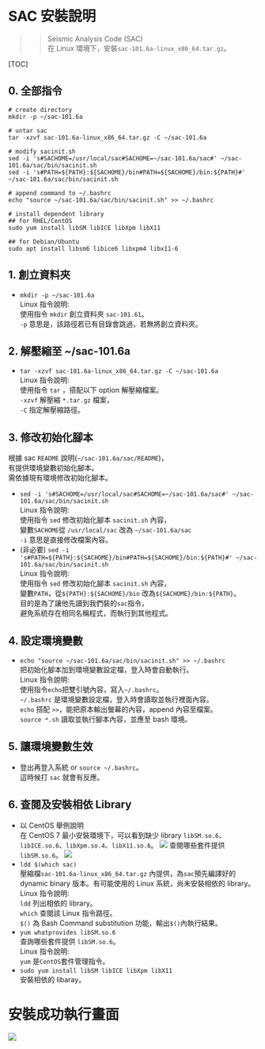 # SAC 安裝說明  
>>  Seismic Analysis Code (SAC)  
>>  在 Linux 環境下，安裝`sac-101.6a-linux_x86_64.tar.gz`。

[TOC]

## 0. 全部指令
```
# create directory
mkdir -p ~/sac-101.6a

# untar sac
tar -xzvf sac-101.6a-linux_x86_64.tar.gz -C ~/sac-101.6a

# modify sacinit.sh
sed -i 's#SACHOME=/usr/local/sac#SACHOME=~/sac-101.6a/sac#' ~/sac-101.6a/sac/bin/sacinit.sh
sed -i 's#PATH=${PATH}:${SACHOME}/bin#PATH=${SACHOME}/bin:${PATH}#' ~/sac-101.6a/sac/bin/sacinit.sh

# append command to ~/.bashrc
echo "source ~/sac-101.6a/sac/bin/sacinit.sh" >> ~/.bashrc

# install dependent library 
## for RHEL/CentOS
sudo yum install libSM libICE libXpm libX11

## for Debian/Ubuntu
sudo apt install libsm6 libice6 libxpm4 libx11-6 
```


## 1. 創立資料夾
- `mkdir -p ~/sac-101.6a`  
Linux 指令說明:  
使用指令 `mkdir` 創立資料夾 `sac-101.61`。  
`-p` 意思是，該路徑若已有目錄會跳過，若無將創立資料夾。  

## 2. 解壓縮至 ~/sac-101.6a

- `tar -xzvf sac-101.6a-linux_x86_64.tar.gz -C ~/sac-101.6a`  
Linux 指令說明:  
使用指令 `tar` ，搭配以下 option 解壓縮檔案。  
`-xzvf` 解壓縮 `*.tar.gz` 檔案，  
`-C` 指定解壓縮路徑。  

## 3. 修改初始化腳本
根據 sac `README` 說明(`~/sac-101.6a/sac/README`)，  
有提供環境變數初始化腳本。  
需依據現有環境修改初始化腳本。
- `sed -i 's#SACHOME=/usr/local/sac#SACHOME=~/sac-101.6a/sac#' ~/sac-101.6a/sac/bin/sacinit.sh`  
Linux 指令說明:  
使用指令 `sed` 修改初始化腳本 `sacinit.sh` 內容，  
變數`SACHOME`從 `/usr/local/sac` 改為 `~/sac-101.6a/sac`  
`-i` 意思是直接修改檔案內容。
- (非必要) `sed -i 's#PATH=${PATH}:${SACHOME}/bin#PATH=${SACHOME}/bin:${PATH}#' ~/sac-101.6a/sac/bin/sacinit.sh`  
Linux 指令說明:  
使用指令 `sed` 修改初始化腳本 `sacinit.sh` 內容，  
變數`PATH`，從`${PATH}:${SACHOME}/bin` 改為`${SACHOME}/bin:${PATH}`。  
目的是為了讓他先讀到我們裝的`sac`指令，  
避免系統存在相同名稱程式，而執行到其他程式。
## 4. 設定環境變數
- `echo "source ~/sac-101.6a/sac/bin/sacinit.sh" >> ~/.bashrc`  
把初始化腳本加到環境變數設定檔，登入時會自動執行。  
Linux 指令說明:  
使用指令`echo`把雙引號內容，寫入`~/.bashrc`。  
`~/.bashrc` 是環境變數設定檔，登入時會讀取並執行裡面內容。  
`echo` 搭配 `>>`，能把原本輸出螢幕的內容，append 內容至檔案。  
`source *.sh` 讀取並執行腳本內容，並應至 bash 環境。

## 5. 讓環境變數生效
- 登出再登入系統 or `source ~/.bashrc`。  
這時候打 `sac` 就會有反應。  

## 6. 查閱及安裝相依 Library 
- 以 CentOS 舉例說明  
在 CentOS 7 最小安裝環境下，可以看到缺少 library `libSM.so.6`、`libICE.so.6`、`libXpm.so.4`、`libX11.so.6`。
![](https://i.imgur.com/FTLGY8t.png)
查閱哪些套件提供`libSM.so.6`。
![](https://i.imgur.com/v1Yc8oH.png)
- `ldd $(which sac)`  
壓縮檔`sac-101.6a-linux_x86_64.tar.gz` 內提供，為`sac`預先編譯好的 dynamic binary 版本。有可能使用的 Linux 系統，尚未安裝相依的 library。  
Linux 指令說明:  
`ldd` 列出相依的 library。  
`which` 查閱該 Linux 指令路徑。  
`$()` 為 Bash Command substitution 功能，輸出`$()`內執行結果。
- `yum whatprovides libSM.so.6`  
查詢哪些套件提供 `libSM.so.6`。  
Linux 指令說明:  
`yum` 是`CentOS`套件管理指令。
- `sudo yum install libSM libICE libXpm libX11`  
安裝相依的 libaray。

# 安裝成功執行畫面

![](https://i.imgur.com/ckjjpDw.png)


